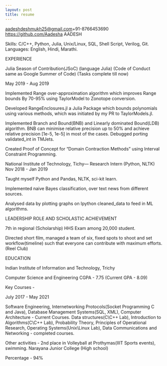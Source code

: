 ```yaml
---
layout: post
title: resume
---
```

aadeshdeshmukh25@gmail.com​ ​​+91-8766453690 ​https://github.com/Aadesha AADESH

Skills: C/C++, Python, Julia, Unix/Linux, SQL, Shell Script, Verilog, Git. Languages: English, Hindi, Marathi.

EXPERIENCE

Julia Season of Contribution​(JSoC) (language Julia)
(Code of Conduct same as Google Summer of Code) (Tasks complete till now)

​​May 2019 - Aug 2019

Implemented ​Range over-approximation algorithm​ which improves Range bounds By 70-95% using TaylorModel to Zonotope conversion.

Developed ​RangeEnclosures.jl​ a Julia Package which bounds polynomials using various methods, which was initiated by my ​PR​ to TaylorModels.jl.

Implemented ​Branch and Bound(BNB)​ and Linearly dominated Bound(LDB) algorithm. BNB can minimise relative precision up to 50% and achieve relative precision [1e-5, 1e-5] in most of the cases. Debugged porting validated_int in TMJets.

Created Proof of Concept for “Domain Contraction Methods” using Interval Constraint Programming.

National Institute of Technology, Tichy— ​Research Intern (Python, NLTK) ​​Nov 2018 - Jan 2019

Taught myself Python and Pandas, NLTK, sci-kit learn.

Implemented naive Bayes classification, over text news from different sources.

Analysed data by plotting graphs on Ipython cleaned_data to feed in ML algorithms.

LEADERSHIP ROLE AND ​SCHOLASTIC ACHIEVEMENT

7th in regional (Scholarship) ​HHS Exam​ among 20,000 student.

Directed short film, managed a team of six, fixed spots to shoot and set workflow(timeline) such that everyone can contribute with maximum efforts. (Reel Club)

EDUCATION

Indian Institute of Information and Technology, Trichy ​

Computer Science and Engineering CGPA - 7.75 ​(Current GPA - 8.09)

Key Courses -

​July 2017 - May 2021

Software Engineering, Internetworking Protocols​(​Socket Programming C and Java)​,
Database Management Systems​(SQL, XML)​, Computer Architecture -​ Current Courses.
Data structures​(C\C++ Lab​)​, Introduction to Algorithms​(C\C++ Lab)​, Probability Theory, Principles of Operational Research, Operating Systems​(Unix\Linux Lab)​, Data Communications and Networking - ​completed courses.

Other activities - ​2nd place in Volleyball at Prothymas(IIIT Sports events), swimming. Narayana Junior College (High school)

Percentage - 94%


